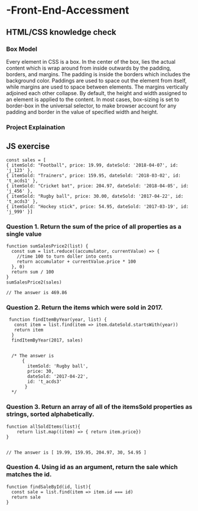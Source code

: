 # -Front-End-Accessment
## HTML/CSS knowledge check
### Box Model
Every element in CSS is a box. In the center of the box, lies the actual content which is wrap around from inside outwards by the padding, borders, and margins. The padding is inside the borders which includes the background color. Paddings are used to space out the element from itself, while margins are used to space between elements. The margins vertically adjoined each other collapse. By default, the height and width assigned to an element is applied to the content. In most cases, box-sizing is set to border-box in the universal selector, to make browser account for any padding and border in the value of specified width and height.
### Project Explaination

## JS exercise
    const sales = [
    { itemSold: "Football", price: 19.99, dateSold: '2018-04-07', id: 'j_123' },
    { itemSold: "Trainers", price: 159.95, dateSold: '2018-03-02', id: 't_acds1' },
    { itemSold: "Cricket bat", price: 204.97, dateSold: '2018-04-05', id: 'j_456' },
    { itemSold: "Rugby ball", price: 30.00, dateSold: '2017-04-22', id: 't_acds3' },
    { itemSold: "Hockey stick", price: 54.95, dateSold: '2017-03-19', id: 'j_999' }]

### Question 1. Return the sum of the price of all properties as a single value

    function sumSalesPrice2(list) {
      const sum = list.reduce((accumulator, currentValue) => {
        //time 100 to turn doller into cents
        return accumulator + currentValue.price * 100
      }, 0)
      return sum / 100
    }
    sumSalesPrice2(sales)
    
    // The answer is 469.86  
### Question 2. Return the items which were sold in 2017.
     function findItemByYear(year, list) {
       const item = list.find(item => item.dateSold.startsWith(year))
       return item
      }
      findItemByYear(2017, sales)
      
      
      /* The answer is
          {
            itemSold: 'Rugby ball',
            price: 30,
            dateSold: '2017-04-22',
            id: 't_acds3'
           }
      */
### Question 3. Return an array of all of the itemsSold properties as strings, sorted alphabetically.
    function allSoldItems(list){
        return list.map((item) => { return item.price})
    }
    
    
    // The answer is [ 19.99, 159.95, 204.97, 30, 54.95 ]
    
### Question 4. Using id as an argument, return the sale which matches the id.
    function findSaleById(id, list){
      const sale = list.find(item => item.id === id)
      return sale
    }
    
    
